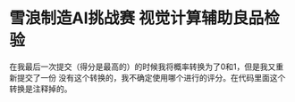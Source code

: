 # 雪浪制造AI挑战赛 视觉计算辅助良品检验

在我最后一次提交（得分是最高的）的时候我将概率转换为了0和1，但是我又重新提交了一份
没有这个转换的，我不确定使用哪个进行的评分。在代码里面这个转换是注释掉的。
